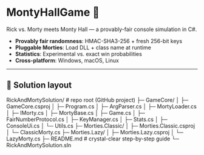 # MontyHallGame 🎲

Rick vs. Morty meets Monty Hall — a provably-fair console simulation in C#.

- **Provably fair randomness**: HMAC-SHA3-256 + fresh 256-bit keys
- **Pluggable Morties**: Load DLL + class name at runtime
- **Statistics**: Experimental vs. exact win probabilities
- **Cross-platform**: Windows, macOS, Linux

---

## 🧱 Solution layout

RickAndMortySolution/                       # repo root (GitHub project)
├─ GameCore/
│  ├─ GameCore.csproj
│  ├─ Program.cs
│  ├─ ArgParser.cs
│  ├─ MortyLoader.cs
│  ├─ IMorty.cs
│  ├─ MortyBase.cs
│  ├─ Game.cs
│  ├─ FairNumberProtocol.cs
│  ├─ KeyManager.cs
│  ├─ Stats.cs
│  ├─ ConsoleUi.cs
│  └─ Utils.cs
├─ Morties.Classic/
│  ├─ Morties.Classic.csproj
│  └─ ClassicMorty.cs
├─ Morties.Lazy/
│  ├─ Morties.Lazy.csproj
│  └─ LazyMorty.cs
├─ README.md                          # crystal-clear step-by-step guide
└─ RickAndMortySolution.sln
